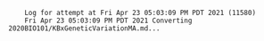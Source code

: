         Log for attempt at Fri Apr 23 05:03:09 PM PDT 2021 (11580)
        Fri Apr 23 05:03:09 PM PDT 2021 Converting 2020BIO101/KBxGeneticVariationMA.md...
